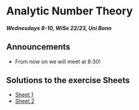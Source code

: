 # Analytic Number Theory
##### Wednesdays 8-10, WiSe 22/23, Uni Bonn

## Announcements
* From now on we will meet at 8:30!

## Solutions to the exercise Sheets
* [Sheet 1]("Sheet1/Sheet1.pdf")
* [Sheet 2]("Sheet2/Sheet2.pdf")

